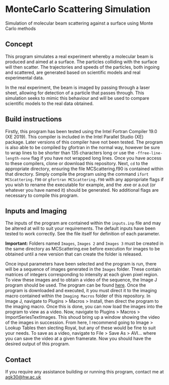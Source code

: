 # MonteCarlo Scattering Simulation
Simulation of molecular beam scattering against a surface using Monte Carlo methods

## Concept
This program simulates a real experiment whereby a molecular beam is produced and aimed at a surface. The particles colliding with the surface will then scatter. The trajectories and speeds of the particles, both ingoing and scattered, are generated based on scientific models and real experimental data.

In the real experiment, the beam is imaged by passing through a laser sheet, allowing for detection of a particle that passes through. This simulation seeks to mimic this behaviour and will be used to compare scientific models to the real data obtained.

## Build instructions
Firstly, this program has been tested using the Intel Fortran Compiler 19.0 (XE 2019). This compiler is included in the Intel Parallel Studio (XE) package. Later versions of this compiler have not been tested. The program is also able to be compiled by gfortran in the normal way, however be sure to wrap lines to be shorter than 135 characters long or use the `-ffree-line-length-none` flag if you have not wrapped long lines. Once you have access to these compilers, clone or download this repository. Next, `cd` to the appropriate directory, ensuring the file MCScattering.f90 is contained within that directory. Simply compile the program using the command `ifort MCScattering.f90` or `gfortran MCScattering.f90` with any appropriate flags if you wish to rename the executable for example, and the .exe or a.out (or whatever you have named it) should be generated. No additional flags are necessary to compile this program.

## Inputs and Imaging
The inputs of the program are contained within the `inputs.inp` file and may be altered at will to suit your requirements. The default inputs have been tested to work correctly. See the file itself for definition of each parameter.

**Important:** Folders named `Images`, `Images 2` and `Images 3` must be created in the same directory as MCScattering.exe before execution for images to be obtained until a new version that can create the folder is released.

Once input parameters have been selected and the program is run, there will be a sequence of images generated in the `Images` folder. These contain matrices of integers corresponding to intensity at each given pixel region. To view these images and to obtain a video of the sequence, the Image J program should be used. The program can be found [here](https://imagej.nih.gov/ij/download.html). Once the program is downloaded and executed, it you must direct it to the imaging macro contained within the `Imaging Macros` folder of this repository. In Image J, navigate to Plugins > Macros > Install, then direct the program to the imaging macro. Once this is done, you can now load the images into the program to view as a video. Now, navigate to Plugins > Macros > ImportSeriesTextImages. This shoud bring up a window showing the video of the images in succession. From here, I recommend going to Image > Lookup Tables then slecting Royal, but any of these would be fine to suit your needs. To save as a video, navigate to File > Save As > AVI... where you can save the video at a given framerate. Now you should have the desired output of this program.

## Contact

If you require any assistance building or running this program, contact me at agk30@hw.ac.uk
